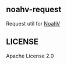 ## noahv-request

Request util for [NoahV](https://github.com/baidu/NoahV)

## LICENSE

Apache License 2.0